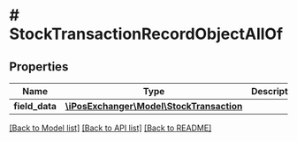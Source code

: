 # # StockTransactionRecordObjectAllOf

## Properties

Name | Type | Description | Notes
------------ | ------------- | ------------- | -------------
**field_data** | [**\iPosExchanger\Model\StockTransaction**](StockTransaction.md) |  | [optional]

[[Back to Model list]](../../README.md#models) [[Back to API list]](../../README.md#endpoints) [[Back to README]](../../README.md)
